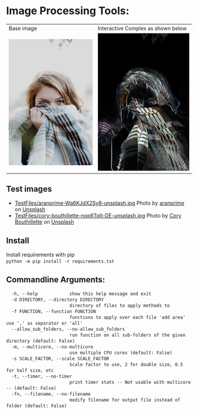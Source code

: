 # Image Processing Tools:

<table>
<tr>
<td>Base image</td>
<td>Interactive Complex as shown below</td>
</tr>
<tr>
<td>
<img src="/TestFiles/cory-bouthillette-nop6Tqlt-DE-unsplash.jpg">
</td>
<td>
<img src="/TestFiles/COMPLEX/cory-bouthillette-nop6Tqlt-DE-unsplash.jpg">
</td>
</tr>
</table>

## Test images

* [TestFiles/aranprime-Wa6KJdX2Sy8-unsplash.jpg](
  /TestFiles/aranprime-Wa6KJdX2Sy8-unsplash.jpg)  Photo by
  <a href="https://unsplash.com/@aranprime?utm_source=unsplash&utm_medium=referral&utm_content=creditCopyText">
  aranprime</a>
  on <a href="https://unsplash.com/?utm_source=unsplash&utm_medium=referral&utm_content=creditCopyText">
  Unsplash</a>
* [TestFiles/cory-bouthillette-nop6Tqlt-DE-unsplash.jpg](
  /TestFiles/cory-bouthillette-nop6Tqlt-DE-unsplash.jpg) Photo by
  <a href="https://unsplash.com/@coryb?utm_source=unsplash&utm_medium=referral&utm_content=creditCopyText">
  Cory Bouthillette</a>
  on <a href="https://unsplash.com/?utm_source=unsplash&utm_medium=referral&utm_content=creditCopyText">
  Unsplash</a>

## Install

Install requirements with pip \
`python -m pip install -r requirements.txt`

## Commandline Arguments:

```commandline 
  -h, --help            show this help message and exit
  -d DIRECTORY, --directory DIRECTORY
                        directory of files to apply methods to
  -f FUNCTION, --function FUNCTION
                        functions to apply over each file 'add area' use ',' as separator or 'all'
  --allow_sub_folders, --no-allow_sub_folders
                        run function on all sub-folders of the given directory (default: False)
  -m, --multicore, --no-multicore
                        use multiple CPU cores (default: False)
  -s SCALE_FACTOR, --scale SCALE_FACTOR
                        Scale factor to use, 2 for double size, 0.5 for half size, etc
  -t, --timer, --no-timer
                        print timer stats -- Not usable with multicore -- (default: False)
  -fn, --filename, --no-filename
                        modify filename for output file instead of folder (default: False)

```
